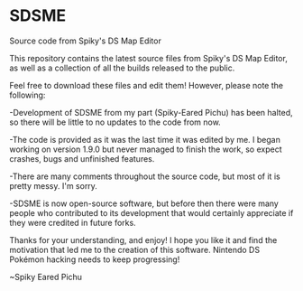 # SDSME
Source code from Spiky's DS Map Editor

This repository contains the latest source files from Spiky's DS Map Editor, as well as a collection of all the builds released to the public.

Feel free to download these files and edit them! However, please note the following:

-Development of SDSME from my part (Spiky-Eared Pichu) has been halted, so there will be little to no updates to the code from now.

-The code is provided as it was the last time it was edited by me. I began working on version 1.9.0 but never managed to finish the work, so expect crashes, bugs and unfinished features.

-There are many comments throughout the source code, but most of it is pretty messy. I'm sorry.

-SDSME is now open-source software, but before then there were many people who contributed to its development that would certainly appreciate if they were credited in future forks.

Thanks for your understanding, and enjoy! I hope you like it and find the motivation that led me to the creation of this software. Nintendo DS Pokémon hacking needs to keep progressing!

~Spiky Eared Pichu
